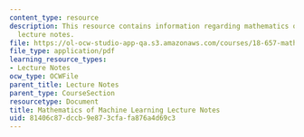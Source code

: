 ```yaml
---
content_type: resource
description: This resource contains information regarding mathematics of machine learning
  lecture notes.
file: https://ol-ocw-studio-app-qa.s3.amazonaws.com/courses/18-657-mathematics-of-machine-learning-fall-2015/81406c87dccb9e873cfafa876a4d69c3_MIT18_657F15_LecNote.pdf
file_type: application/pdf
learning_resource_types:
- Lecture Notes
ocw_type: OCWFile
parent_title: Lecture Notes
parent_type: CourseSection
resourcetype: Document
title: Mathematics of Machine Learning Lecture Notes
uid: 81406c87-dccb-9e87-3cfa-fa876a4d69c3
---
```

